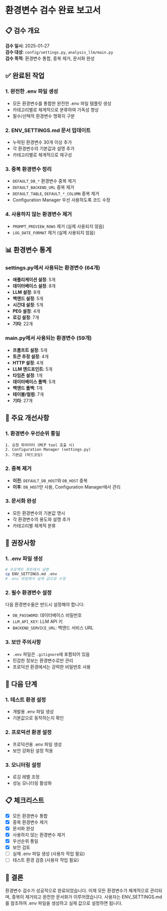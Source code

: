 # 환경변수 검수 완료 보고서

## 📋 검수 개요

**검수 일시**: 2025-01-27  
**검수 대상**: `config/settings.py`, `analysis_llm/main.py`  
**검수 목적**: 환경변수 통합, 중복 제거, 문서화 완성  

## ✅ 완료된 작업

### 1. 완전한 .env 파일 생성
- 모든 환경변수를 통합한 완전한 .env 파일 템플릿 생성
- 카테고리별로 체계적으로 분류하여 가독성 향상
- 필수/선택적 환경변수 명확히 구분

### 2. ENV_SETTINGS.md 문서 업데이트
- 누락된 환경변수 30개 이상 추가
- 각 환경변수의 기본값과 설명 추가
- 카테고리별로 체계적으로 재구성

### 3. 중복 환경변수 정리
- `DEFAULT_DB_*` 환경변수 중복 제거
- `DEFAULT_BACKEND_URL` 중복 제거
- `DEFAULT_TABLE`, `DEFAULT_*_COLUMN` 중복 제거
- Configuration Manager 우선 사용하도록 코드 수정

### 4. 사용하지 않는 환경변수 제거
- `PROMPT_PREVIEW_ROWS` 제거 (실제 사용되지 않음)
- `LOG_DATE_FORMAT` 제거 (실제 사용되지 않음)

## 📊 환경변수 통계

### settings.py에서 사용되는 환경변수 (64개)
- **애플리케이션 설정**: 5개
- **데이터베이스 설정**: 8개
- **LLM 설정**: 8개
- **백엔드 설정**: 5개
- **시간대 설정**: 5개
- **PEG 설정**: 4개
- **로깅 설정**: 7개
- **기타**: 22개

### main.py에서 사용되는 환경변수 (59개)
- **프롬프트 설정**: 5개
- **토큰 추정 설정**: 4개
- **HTTP 설정**: 4개
- **LLM 엔드포인트**: 5개
- **타임존 설정**: 1개
- **데이터베이스 폴백**: 5개
- **백엔드 폴백**: 1개
- **테이블/컬럼**: 7개
- **기타**: 27개

## 🔧 주요 개선사항

### 1. 환경변수 우선순위 통일
```
1. 요청 파라미터 (MCP tool 호출 시)
2. Configuration Manager (settings.py)
3. 기본값 (하드코딩)
```

### 2. 중복 제거
- **이전**: `DEFAULT_DB_HOST`와 `DB_HOST` 중복
- **이후**: `DB_HOST`만 사용, Configuration Manager에서 관리

### 3. 문서화 완성
- 모든 환경변수의 기본값 명시
- 각 환경변수의 용도와 설명 추가
- 카테고리별 체계적 분류

## 📝 권장사항

### 1. .env 파일 생성
```bash
# 프로젝트 루트에서 실행
cp ENV_SETTINGS.md .env
# .env 파일에서 실제 값으로 수정
```

### 2. 필수 환경변수 설정
다음 환경변수들은 반드시 설정해야 합니다:
- `DB_PASSWORD`: 데이터베이스 비밀번호
- `LLM_API_KEY`: LLM API 키
- `BACKEND_SERVICE_URL`: 백엔드 서비스 URL

### 3. 보안 주의사항
- `.env` 파일은 `.gitignore`에 포함되어 있음
- 민감한 정보는 환경변수로만 관리
- 프로덕션 환경에서는 강력한 비밀번호 사용

## 🚀 다음 단계

### 1. 테스트 환경 설정
- 개발용 .env 파일 생성
- 기본값으로 동작하는지 확인

### 2. 프로덕션 환경 설정
- 프로덕션용 .env 파일 생성
- 보안 강화된 설정 적용

### 3. 모니터링 설정
- 로깅 레벨 조정
- 성능 모니터링 활성화

## 📋 체크리스트

- [x] 모든 환경변수 통합
- [x] 중복 환경변수 제거
- [x] 문서화 완성
- [x] 사용하지 않는 환경변수 제거
- [x] 우선순위 통일
- [x] 보안 검토
- [ ] 실제 .env 파일 생성 (사용자 작업 필요)
- [ ] 테스트 환경 검증 (사용자 작업 필요)

## 🎯 결론

환경변수 검수가 성공적으로 완료되었습니다. 이제 모든 환경변수가 체계적으로 관리되며, 중복이 제거되고 완전한 문서화가 이루어졌습니다. 사용자는 ENV_SETTINGS.md를 참조하여 .env 파일을 생성하고 실제 값으로 설정하면 됩니다.

